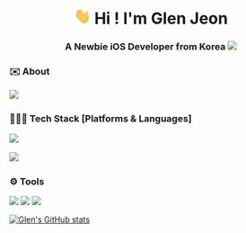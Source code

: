 <h1 align="center">
    <img src="https://raw.githubusercontent.com/ABSphreak/ABSphreak/master/gifs/Hi.gif" width="30px" /> 
    Hi ! I'm Glen Jeon
</h1>
<h3 align="center">
    A Newbie iOS Developer from Korea 
    <img src="https://icons.iconarchive.com/icons/wikipedia/flags/128/KR-South-Korea-Flag-icon.png" width="25 style="vertical-align: bottom"/>
</h3>



### ✉️ About
<p>
    <a href="mailto:476c656e@gmail.com" target="_blank">
        <img src="https://img.shields.io/badge/476c656e@gmail.com-EA4335?style=flat-square&logo=Gmail&logoColor=white"/>
    </a>
</p>

### 🧑🏻‍💻 Tech Stack [Platforms & Languages]
<p>
  <img src="https://img.shields.io/badge/iOS-000000?style=flat-square&logo=iOS&logoColor=white"/>
</p>
<p>
  <img src="https://img.shields.io/badge/Swift-FA7343?style=flat-square&logo=Swift&logoColor=white"/>
</p>

### ⚙️ Tools
<p>
  <img src="https://img.shields.io/badge/Xcode-000000?style=flat-square&logo=Xcode&logoColor=white"/>
  <img src="https://img.shields.io/badge/Firebase-FFCA28?style=flat-square&logo=Firebase&logoColor=black"/>
  <img src="https://img.shields.io/badge/Git-F05032?style=flat-square&logo=Git&logoColor=white"/>
</p>


[![Glen's GitHub stats](https://github-readme-stats.vercel.app/api?username=476C656E&theme=nord&show_icons=true)](https://github.com/anuraghazra/github-readme-stats)
